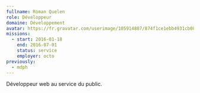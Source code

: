 ```yaml
---
fullname: Roman Quelen
role: Développeur
domaine: Développement
avatar: https://fr.gravatar.com/userimage/105914887/874f1ce1ebb4931cb08f46401b45a533.jpg?size=512
missions:
  - start: 2016-01-18
    end: 2016-07-01
    status: service
    employer: octo
previously:
  - mdph
---
```

Développeur web au service du public.